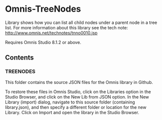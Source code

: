 # Omnis-TreeNodes
Library shows how you can list all child nodes under a parent node in a tree list. For more information about this library see the tech note: http://www.omnis.net/technotes/tnno0010.jsp

Requires Omnis Studio 8.1.2 or above.

## Contents
### TREENODES
This folder contains the source JSON files for the Omnis library in Github. 

To restore these files in Omnis Studio, click on the Libraries option in the Studio Browser, and click on the New Lib from JSON option. In the New Library (import) dialog, navigate to this source folder (containing library.json), and then specify a different folder or location for the new Library. Click on Import and open the library in the Studio Browser. 
